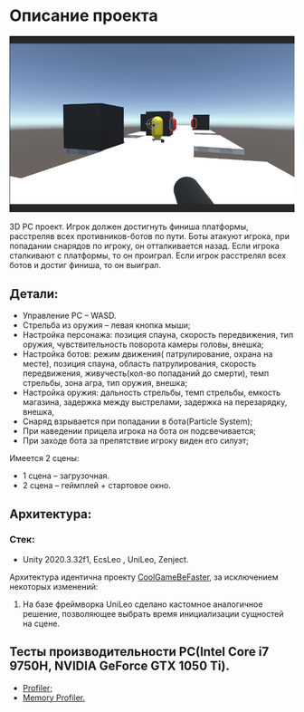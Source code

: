 
# Описание проекта

![](/ReadmeAssets/Images/projectImg.jpg?raw=true)
    
3D PC проект. Игрок должен достигнуть финиша платформы, расстреляв всех противников-ботов по пути. 
Боты атакуют игрока, при попадании снарядов по игроку, он отталкивается назад. Если игрока сталкивают с платформы, то он проиграл. Если игрок расстрелял всех ботов и достиг финиша, то он выиграл. 


## Детали:

+ Управление PC – WASD.
+ Стрельба из оружия – левая кнопка мыши; 
+ Настройка персонажа: позиция спауна, скорость передвижения, тип оружия, чувствительность поворота камеры головы, внешка; 
+ Настройка ботов: режим движения( патрулирование, охрана на месте), позиция спауна, область патрулирования, скорость передвижения, живучесть(кол-во попаданий до смерти), темп стрельбы, зона агра, тип оружия, внешка; 
+ Настройка оружия: дальность стрельбы, темп стрельбы, емкость магазина, задержка между выстрелами, задержка на перезарядку, внешка,
+ Снаряд взрывается при попадании в бота(Particle System); 
+ При наведении прицела игрока на бота он подсвечивается;
+ При заходе бота за препятствие игроку виден его силуэт; 


Имеется 2 сцены: 
+ 1 сцена – загрузочная. 
+ 2 сцена – геймплей + стартовое окно.

## Архитектура:

### Стек:
+ Unity 2020.3.32f1, EcsLeo , UniLeo, Zenject.

Архитектура идентична проекту [CoolGameBeFaster](https://github.com/russellGadel/CoolGameBeFaster), за исключением некоторых изменений:
1. На базе фреймворка UniLeo сделано кастомное аналогичное решение, позволяющее выбрать время инициализации сущностей на сцене. </p>

## Тесты производительности PC(Intel Core i7 9750H, NVIDIA GeForce GTX 1050 Ti).
+ [Profiler;](https://github.com/russellGadel/TestProject1/tree/development/ReadmeAssets/Profiler)
+ [Memory Profiler.](https://github.com/russellGadel/TestProject1/tree/development/ReadmeAssets/MemoryProfiler)
        

 
